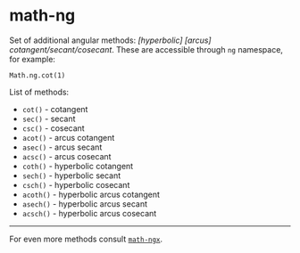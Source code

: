 # math-ng

Set of additional angular methods: _[hyperbolic] [arcus] cotangent/secant/cosecant_. These are accessible through `ng` namespace, for example:

```
Math.ng.cot(1)
```

List of methods:
- `cot()` - cotangent
- `sec()` - secant
- `csc()` - cosecant
- `acot()` - arcus cotangent
- `asec()` - arcus secant
- `acsc()` - arcus cosecant
- `coth()` - hyperbolic cotangent
- `sech()` - hyperbolic secant
- `csch()` - hyperbolic cosecant
- `acoth()` - hyperbolic arcus cotangent
- `asech()` - hyperbolic arcus secant
- `acsch()` - hyperbolic arcus cosecant

----

For even more methods consult [`math-ngx`](https://github.com/damianc/math-ngx/blob/master/README.md).

<!--

| Function | Domain | Range of values |
|--|--|--|
| `cot(x)` | $x \in \mathbb{R} \ \cap\ x \\% \frac{\pi}{2} \neq 0$ | $y \in \mathbb{R}$ |
| `sec(x)` | $x \in \mathbb{R} \ \cap\ x \\% \frac{\pi}{2} \neq 0$ | $y \in (-\infty;-1\rangle \ \cup\ \langle1;\infty)$ |
| `csc(x)` | $x \in \mathbb{R} \ \cap\ x \\% \pi \neq 0$ | $y \in (-\infty;-1\rangle \ \cup\ \langle1;\infty)$ |
| `acot(x)` | $x \in \mathbb{R}$ | $y \in \left( -\frac{\pi}{2}; \frac{\pi}{2} \right)$ |
| `asec(x)` | $x \in (-\infty;-1\rangle \ \cup\ \langle1;\infty)$ | $y \in \langle 0;\pi \rangle \ \cup\ (\pi;2\pi\rangle$ |
| `acsc(x)` | $x \in (-\infty;-1\rangle \ \cup\ \langle1;\infty)$ | $y \in (-\frac{\pi}{2};0\rangle \ \cup\ (0;\frac{\pi}{2})$ |
| `coth(x)` | $0 \neq x \in \mathbb{R}$ | $y \in (-\infty;1) \ \cup\ (1;\infty)$ |
| `sech(x)` | $x \in \mathbb{R}$ | $y \in (0;1\rangle$ |
| `csch(x)` | $0 \neq x \in \mathbb{R}$ | $y \notin \langle-1;1\rangle$ |
| `acoth(x)` | $x \in (-\infty;1) \ \cup\ (1;\infty)$ | $y \in \left( -\infty;-\frac{\pi}{2} \right) \ \cup\ \left( \frac{\pi}{2};\infty \right)$ |
| `asech(x)` | $x \in (0;1\rangle$ | $y \in \langle0;\infty)$ |
| `acsch(x)` | $x \neq 0$ | $y \in \mathbb{R}$ |

## Overview of Built-ins

The methods above enriches the list od built-in ones listed below.

| Function | Domain | Range of values |
|--|--|--|
| `sin(x)` | $x \in \mathbb{R}$ | $y \in \langle-1;1\rangle$ |
| `cos(x)` | $x \in \mathbb{R}$ | $y \in \langle-1;1\rangle$ |
| `tan(x)` | $x \in \mathbb{R} \ \cap\ x \\% \frac{\pi}{2} \neq 0$ | $y \in \mathbb{R}$ |
| `asin(x)` | $x \in \langle-1;1\rangle$ | $y \in \langle -\frac{\pi}{2};\frac{\pi}{2} \rangle$ |
| `acos(x)` | $x \in \langle-1;1\rangle$ | $y \in \langle0;\pi\rangle$ |
| `atan(x)` | $x \in \mathbb{R}$ | $y \in \left( -\frac{\pi}{2};\frac{\pi}{2} \right)$ |
| `sinh(x)` | $x \in \mathbb{R}$ | $y \in \mathbb{R}$ |
| `cosh(x)` | $x \in \mathbb{R}$ | $y \geq 1$ |
| `tanh(x)` | $x \in \mathbb{R}$ | $y \in (-1;1)$ |
| `asinh(x)` | $x \in \mathbb{R}$ | $y \in \mathbb{R}$ |
| `acosh(x)` | $x \geq 1$ | $y \geq 0$ |
| `atanh(x)` | $x \in (-1;1)$ | $y \in \mathbb{R}$ |

-->
